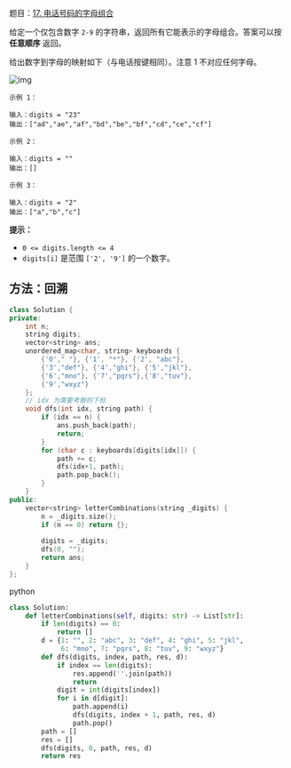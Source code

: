 题目：[17. 电话号码的字母组合](https://leetcode.cn/problems/letter-combinations-of-a-phone-number/)

给定一个仅包含数字 `2-9` 的字符串，返回所有它能表示的字母组合。答案可以按 **任意顺序** 返回。

给出数字到字母的映射如下（与电话按键相同）。注意 1 不对应任何字母。

![img](https://assets.leetcode-cn.com/aliyun-lc-upload/uploads/2021/11/09/200px-telephone-keypad2svg.png)

```
示例 1：

输入：digits = "23"
输出：["ad","ae","af","bd","be","bf","cd","ce","cf"]

示例 2：

输入：digits = ""
输出：[]

示例 3：

输入：digits = "2"
输出：["a","b","c"]
```

**提示：**

- `0 <= digits.length <= 4`
- `digits[i]` 是范围 `['2', '9']` 的一个数字。

## 方法：回溯

```c++
class Solution {
private:
    int n;
    string digits;
    vector<string> ans;
    unordered_map<char, string> keyboards {
        {'0'," "}, {'1', "*"}, {'2', "abc"},
        {'3',"def"}, {'4',"ghi"}, {'5',"jkl"},
        {'6',"mno"}, {'7',"pqrs"},{'8',"tuv"},
        {'9',"wxyz"}
    };
    // idx 为需要考察的下标
    void dfs(int idx, string path) {
        if (idx == n) {
            ans.push_back(path);
            return;
        }
        for (char c : keyboards[digits[idx]]) {
            path += c;
            dfs(idx+1, path);
            path.pop_back();
        }
    }
public:
    vector<string> letterCombinations(string _digits) {
        n = _digits.size();
        if (n == 0) return {};
        
        digits = _digits;
        dfs(0, "");
        return ans;
    }
};
```

python

```python
class Solution:
    def letterCombinations(self, digits: str) -> List[str]:
        if len(digits) == 0:
            return []
        d = {1: "", 2: "abc", 3: "def", 4: "ghi", 5: "jkl",
             6: "mno", 7: "pqrs", 8: "tuv", 9: "wxyz"}
        def dfs(digits, index, path, res, d):
            if index == len(digits):
                res.append(''.join(path))
                return
            digit = int(digits[index])
            for i in d[digit]:
                path.append(i)
                dfs(digits, index + 1, path, res, d)
                path.pop()
        path = []
        res = []
        dfs(digits, 0, path, res, d)
        return res

```



